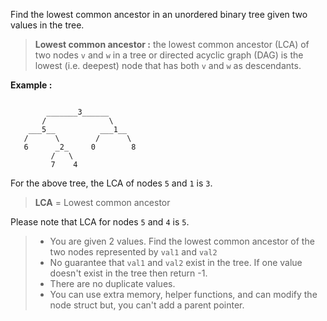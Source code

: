 Find the lowest common ancestor in an unordered binary tree given two values in the tree.

> **Lowest common ancestor :** the lowest common ancestor (LCA) of two nodes `v` and `w` in a tree or directed acyclic graph (DAG) is the lowest (i.e. deepest) node that has both `v` and `w` as descendants.

**Example :**

```

        _______3______
       /              \
    ___5__          ___1__
   /      \        /      \
   6      _2_     0        8
         /   \
         7    4
```

For the above tree, the LCA of nodes `5` and `1` is `3`. 

> **LCA** = Lowest common ancestor

Please note that LCA for nodes `5` and `4` is `5`.

> * You are given 2 values. Find the lowest common ancestor of the two nodes represented by `val1` and `val2`
> * No guarantee that `val1` and `val2` exist in the tree. If one value doesn't exist in the tree then return -1.
> * There are no duplicate values.
> * You can use extra memory, helper functions, and can modify the node struct but, you can't add a parent pointer.
